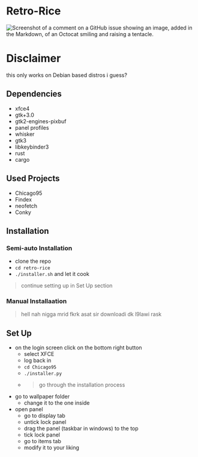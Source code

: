 # Retro-Rice
![Screenshot of a comment on a GitHub issue showing an image, added in the Markdown, of an Octocat smiling and raising a tentacle.](https://cdn.discordapp.com/attachments/993285551287435265/1295045967191736402/image.png?ex=670d390b&is=670be78b&hm=c3cb91cdd47515dbb6eba2ecb3647662da818d658415d56e35a92209c556f12e&)
# Disclaimer
this only works on Debian based distros i guess?
## Dependencies
* xfce4
* gtk+3.0
* gtk2-engines-pixbuf
* panel profiles
* whisker
* gtk3
* libkeybinder3
* rust
* cargo
## Used Projects
* Chicago95
* Findex
* neofetch
* Conky
## Installation
  ### Semi-auto Installation
* clone the repo
* ```cd retro-rice```
* ```./installer.sh```
and let it cook
> continue setting up in Set Up section
  ### Manual Installaation
> hell nah nigga mrid fkrk asat sir downloadi dk l9lawi rask
## Set Up
- on the login screen click on the bottom right button
  - select XFCE
  - log back in
  - ```cd Chicago95```
  - ```./installer.py```
  - > go through the installation process
- go to wallpaper folder
  - change it to the one inside
- open panel
  - go to display tab
  - untick lock panel
  - drag the panel (taskbar in windows) to the top
  - tick lock panel
  - go to items tab
  - modify it to your liking
